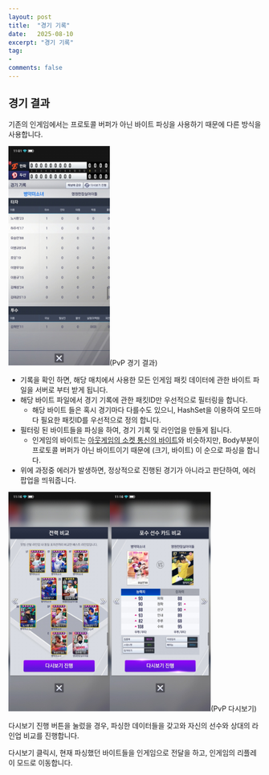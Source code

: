 ```yaml
---
layout: post
title:  "경기 기록"
date:   2025-08-10
excerpt: "경기 기록"
tag:
-
comments: false
---
```


## 경기 결과
기존의 인게임에서는 프로토콜 버퍼가 아닌 바이트 파싱을 사용하기 때문에 다른 방식을 사용합니다.

<img src = "../assets/img/project/fortpolio/SocketServer/pvp_result.jpg" width="40%">(PvP 경기 결과)

- 기록을 확인 하면, 해당 매치에서 사용한 모든 인게임 패킷 데이터에 관한 바이트 파일을 서버로 부터 받게 됩니다.
- 해당 바이트 파일에서 경기 기록에 관한 패킷ID만 우선적으로 필터링을 합니다.
    - 해당 바이트 들은 혹시 경기마다 다를수도 있으니, HashSet을 이용하여 모드마다 필요한 패킷ID를 우선적으로 정의 합니다.
- 필터링 된 바이트들을 파싱을 하여, 경기 기록 및 라인업을 만들게 됩니다.
    - 인게임의 바이트는 [아웃게임의 소켓 통신의 바이트](https://aszd0708.github.io/V25_Socket)와 비슷하지만, Body부분이 프로토콜 버퍼가 아닌 바이트이기 때문에 (크기, 바이트) 이 순으로 파싱을 합니다.
- 위에 과정중 에러가 발생하면, 정상적으로 진행된 경기가 아니라고 판단하여, 에러 팝업을 띄워줍니다.

<img src = "../assets/img/project/fortpolio/SocketServer/pvp_result_replay_2.jpg" width="40%"><img src = "../assets/img/project/fortpolio/SocketServer/pvp_result_replay_1.jpg" width="40%">(PvP 다시보기)

다시보기 진행 버튼을 눌렀을 경우, 파싱한 데이터들을 갖고와 자신의 선수와 상대의 라인업 비교를 진행합니다.

다시보기 클릭시, 현재 파싱했던 바이트들을 인게임으로 전달을 하고, 인게임의 리플레이 모드로 이동합니다.